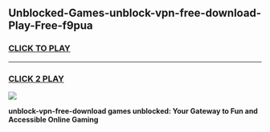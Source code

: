 
## Unblocked-Games-unblock-vpn-free-download-Play-Free-f9pua
<h3>
<a href="https://premium76.site?title=unblock-vpn-free-download&ref=10A">CLICK TO PLAY</a></h3>
<hr>

<h3>
<a href="https://premium76.site?title=unblock-vpn-free-download&ref=10A">CLICK 2 PLAY</a>
  
</h3>

<a href="https://premium76.site?title=unblock-vpn-free-download&ref=10A"><img src="https://clearcache.store/games.png"></a>


**unblock-vpn-free-download games unblocked: Your Gateway to Fun and Accessible Online Gaming**
